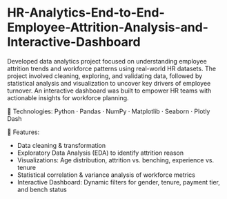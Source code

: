 # HR-Analytics-End-to-End-Employee-Attrition-Analysis-and-Interactive-Dashboard
Developed data analytics project focused on understanding employee attrition trends and workforce patterns using real-world HR datasets. The project involved cleaning, exploring, and validating data, followed by statistical analysis and visualization to uncover key drivers of employee turnover. An interactive dashboard was built to empower HR teams with actionable insights for workforce planning.

🔹 Technologies: Python · Pandas · NumPy · Matplotlib · Seaborn · Plotly Dash

🔹 Features:
- Data cleaning & transformation
- Exploratory Data Analysis (EDA) to identify attrition reason
- Visualizations: Age distribution, attrition vs. benching, experience vs. tenure
- Statistical correlation & variance analysis of workforce metrics
- Interactive Dashboard: Dynamic filters for gender, tenure, payment tier, and bench status
